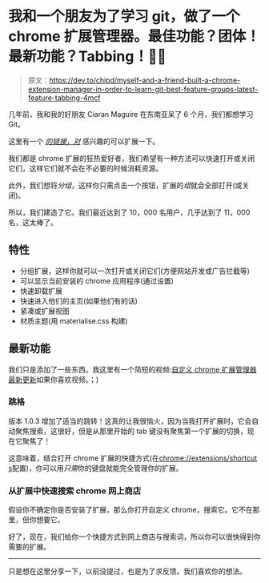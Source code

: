 # 我和一个朋友为了学习 git，做了一个 chrome 扩展管理器。最佳功能？团体！最新功能？Tabbing！🙌💜

> 原文：<https://dev.to/chipd/myself-and-a-friend-built-a-chrome-extension-manager-in-order-to-learn-git-best-feature-groups-latest-feature-tabbing-4mcf>

几年前，我和我的好朋友 Ciaran Maguire 在东南亚呆了 6 个月，我们都想学习 Git。

这里有一个 *[的链接，对](https://chrome.google.com/webstore/detail/custom-chrome-extension-m/balnpimdnhfiodmodckhkgneejophhhm?hl=en)* 感兴趣的可以扩展一下。

我们都是 chrome 扩展的狂热爱好者，我们希望有一种方法可以快速打开或关闭它们，这样它们就不会在不必要的时候消耗资源。

此外，我们想将*分组*，这样你只需点击一个按钮，扩展的*组*就会全部打开(或关闭)。

所以，我们建造了它。我们最近达到了 10，000 名用户，几乎达到了 11，000 名，这太棒了。

## 特性

*   分组扩展，这样你就可以一次打开或关闭它们(方便网站开发或广告拦截等)
*   可以显示当前安装的 chrome 应用程序(通过设置)
*   快速卸载扩展
*   快速进入他们的主页(如果他们有的话)
*   紧凑或扩展视图
*   材质主题(用 materialise.css 构建)

## 最新功能

我们只是添加了一些东西。我这里有一个简短的视频:[自定义 chrome 扩展管理器最新更新](https://chrisdermody.com/extension-manager-custom-chrome-update-1-0-3/)如果你喜欢视频。；)

### 跳格

版本 1.0.3 增加了适当的跳转！这真的让我很恼火，因为当我打开扩展时，它会自动聚焦搜索，这很好，但是从那里开始的 tab 键没有聚焦第一个扩展的切换，现在它聚焦了！

这意味着，结合打开 chrome 扩展的快捷方式(在[chrome://extensions/shortcut s](https://dev.tochrome://extensions/shortcuts)配置)，你可以用*只需*你的键盘就能完全管理你的扩展。

### 从扩展中快速搜索 chrome 网上商店

假设你不确定你是否安装了扩展，那么你打开自定义 chrome，搜索它。它不在那里，但你想要它。

好了，现在，我们给你一个快捷方式到网上商店与搜索词，所以你可以很快得到你需要的扩展。

* * *

只是想在这里分享一下，以前没提过，也是为了求反馈。我们喜欢你的想法。